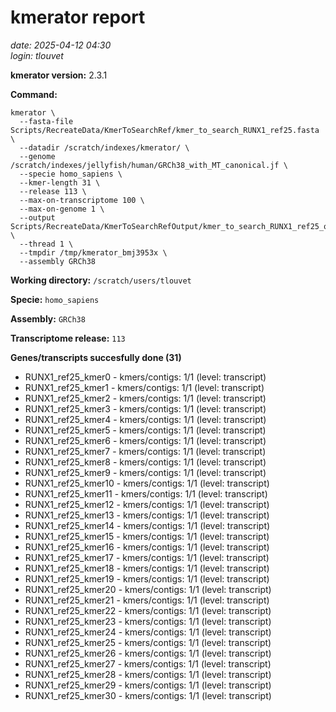 # kmerator report
*date: 2025-04-12 04:30*  
*login: tlouvet*

**kmerator version:** 2.3.1

**Command:**

```
kmerator \
  --fasta-file Scripts/RecreateData/KmerToSearchRef/kmer_to_search_RUNX1_ref25.fasta \
  --datadir /scratch/indexes/kmerator/ \
  --genome /scratch/indexes/jellyfish/human/GRCh38_with_MT_canonical.jf \
  --specie homo_sapiens \
  --kmer-length 31 \
  --release 113 \
  --max-on-transcriptome 100 \
  --max-on-genome 1 \
  --output Scripts/RecreateData/KmerToSearchRefOutput/kmer_to_search_RUNX1_ref25_output \
  --thread 1 \
  --tmpdir /tmp/kmerator_bmj3953x \
  --assembly GRCh38
```

**Working directory:** `/scratch/users/tlouvet`

**Specie:** `homo_sapiens`

**Assembly:** `GRCh38`

**Transcriptome release:** `113`

**Genes/transcripts succesfully done (31)**

- RUNX1_ref25_kmer0 - kmers/contigs: 1/1 (level: transcript)
- RUNX1_ref25_kmer1 - kmers/contigs: 1/1 (level: transcript)
- RUNX1_ref25_kmer2 - kmers/contigs: 1/1 (level: transcript)
- RUNX1_ref25_kmer3 - kmers/contigs: 1/1 (level: transcript)
- RUNX1_ref25_kmer4 - kmers/contigs: 1/1 (level: transcript)
- RUNX1_ref25_kmer5 - kmers/contigs: 1/1 (level: transcript)
- RUNX1_ref25_kmer6 - kmers/contigs: 1/1 (level: transcript)
- RUNX1_ref25_kmer7 - kmers/contigs: 1/1 (level: transcript)
- RUNX1_ref25_kmer8 - kmers/contigs: 1/1 (level: transcript)
- RUNX1_ref25_kmer9 - kmers/contigs: 1/1 (level: transcript)
- RUNX1_ref25_kmer10 - kmers/contigs: 1/1 (level: transcript)
- RUNX1_ref25_kmer11 - kmers/contigs: 1/1 (level: transcript)
- RUNX1_ref25_kmer12 - kmers/contigs: 1/1 (level: transcript)
- RUNX1_ref25_kmer13 - kmers/contigs: 1/1 (level: transcript)
- RUNX1_ref25_kmer14 - kmers/contigs: 1/1 (level: transcript)
- RUNX1_ref25_kmer15 - kmers/contigs: 1/1 (level: transcript)
- RUNX1_ref25_kmer16 - kmers/contigs: 1/1 (level: transcript)
- RUNX1_ref25_kmer17 - kmers/contigs: 1/1 (level: transcript)
- RUNX1_ref25_kmer18 - kmers/contigs: 1/1 (level: transcript)
- RUNX1_ref25_kmer19 - kmers/contigs: 1/1 (level: transcript)
- RUNX1_ref25_kmer20 - kmers/contigs: 1/1 (level: transcript)
- RUNX1_ref25_kmer21 - kmers/contigs: 1/1 (level: transcript)
- RUNX1_ref25_kmer22 - kmers/contigs: 1/1 (level: transcript)
- RUNX1_ref25_kmer23 - kmers/contigs: 1/1 (level: transcript)
- RUNX1_ref25_kmer24 - kmers/contigs: 1/1 (level: transcript)
- RUNX1_ref25_kmer25 - kmers/contigs: 1/1 (level: transcript)
- RUNX1_ref25_kmer26 - kmers/contigs: 1/1 (level: transcript)
- RUNX1_ref25_kmer27 - kmers/contigs: 1/1 (level: transcript)
- RUNX1_ref25_kmer28 - kmers/contigs: 1/1 (level: transcript)
- RUNX1_ref25_kmer29 - kmers/contigs: 1/1 (level: transcript)
- RUNX1_ref25_kmer30 - kmers/contigs: 1/1 (level: transcript)
